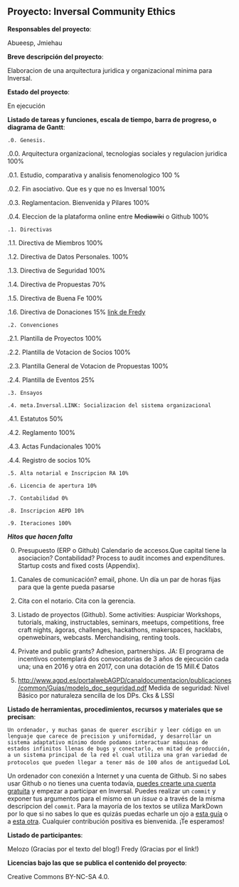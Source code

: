 ## Proyecto: Inversal Community Ethics

**Responsables del proyecto**: 

Abueesp, Jmiehau


**Breve descripción del proyecto**:

Elaboracion de una arquitectura juridica y organizacional minima para Inversal.

**Estado del proyecto**: 

En ejecución


**Listado de tareas y funciones, escala de tiempo, barra de progreso, o diagrama de Gantt**:


`.0. Genesis.`
 
.0.0. Arquitectura organizacional, tecnologias sociales y regulacion juridica 100%

.0.1. Estudio, comparativa y analisis fenomenologico 100 %

.0.2. Fin asociativo. Que es y que no es Inversal 100%

.0.3. Reglamentacion. Bienvenida y Pilares 100%

.0.4. Eleccion de la plataforma online entre  ~~Mediawiki~~ o Github 100%

`.1. Directivas`

.1.1. Directiva de Miembros 100%

.1.2. Directiva de Datos Personales. 100%

.1.3. Directiva de Seguridad 100%

.1.4. Directiva de Propuestas 70%

.1.5. Directiva de Buena Fe 100%

.1.6. Directiva de Donaciones 15% [link de Fredy](http://sevilla.guifi.net/pad/p/objecion-fiscal)

`.2. Convenciones`

.2.1. Plantilla de Proyectos 100%

.2.2. Plantilla de Votacion de Socios 100%

.2.3. Plantilla General de Votacion de Propuestas 100%

.2.4. Plantilla de Eventos 25%

`.3. Ensayos`

`.4. meta.Inversal.LINK: Socializacion del sistema organizacional`

.4.1. Estatutos 50%

.4.2. Reglamento 100%

.4.3. Actas Fundacionales 100%

.4.4. Registro de socios 10% 

`.5. Alta notarial e Inscripcion RA 10%`

`.6. Licencia de apertura 10%`

`.7. Contabilidad 0%`

`.8. Inscripcion AEPD 10%`

`.9. Iteraciones 100%` 


**_Hitos que hacen falta_**

0. Presupuesto (ERP o Github) Calendario de accesos.Que capital tiene la asociacion? Contabilidad? Process to audit incomes and expenditures. Startup costs and fixed costs (Appendix). 

1. Canales de comunicación?  email, phone. Un día un par de horas fijas para que la gente pueda pasarse

2. Cita con el notario. Cita con la gerencia.

3. Listado de proyectos (Github). Some activities: Auspiciar Workshops, tutorials, making, instructables, seminars, meetups, competitions, free craft nights, ágoras, challenges, hackathons, makerspaces, hacklabs, openwebinars, webcasts. Merchandising, renting tools.

4. Private and public grants? Adhesion, partnerships. JA: El programa de incentivos contemplará dos convocatorias de 3 años de ejecución cada una; una en 2016 y otra en 2017, con una dotación de 15 Mill.€
Datos

5. http://www.agpd.es/portalwebAGPD/canaldocumentacion/publicaciones/common/Guias/modelo_doc_seguridad.pdf
Medida de seguridad: Nivel Básico por naturaleza sencilla de los DPs. Cks & LSSI


**Listado de herramientas, procedimientos, recursos y materiales que se precisan**:

`Un ordenador, y muchas ganas de querer escribir y leer código en un lenguaje que carece de precision y uniformidad, y desarrollar un sistema adaptativo mínimo donde podamos interactuar máquinas de estados infinitos llenas de bugs y conectarlo, en mitad de producción, a un sistema principal de la red el cual utiliza una gran variedad de protocolos que pueden llegar a tener más de 100 años de antiguedad` LoL

Un ordenador con conexión a Internet y una cuenta de Github. Si no sabes usar Github o no tienes una cuenta todavía, [puedes crearte una cuenta gratuita](https://conociendogithub.readthedocs.io/en/latest/data/dinamica-de-uso/) y empezar a participar en Inversal. Puedes realizar un `commit` y exponer tus argumentos para el mismo en un *issue* o a través de la misma descripcion del `commit`. Para la mayoría de los textos se utiliza MarkDown por lo que si no sabes lo que es quizás puedas echarle un ojo a [esta guía](https://help.github.com/categories/writing-on-github/) o a [esta otra](https://guides.github.com/features/mastering-markdown/). Cualquier contribución positiva es bienvenida. ¡Te esperamos!

**Listado de participantes**:

Melozo (Gracias por el texto del blog!) Fredy (Gracias por el link!)

**Licencias bajo las que se publica el contenido del proyecto**: 

Creative Commons BY-NC-SA 4.0.
